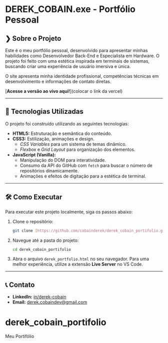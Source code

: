# DEREK_COBAIN.exe - Portfólio Pessoal


## ❯ Sobre o Projeto

Este é o meu portfólio pessoal, desenvolvido para apresentar minhas habilidades como Desenvolvedor Back-End e Especialista em Hardware. O projeto foi feito com uma estética inspirada em terminais de sistemas, buscando criar uma experiência de usuário imersiva e única.

O site apresenta minha identidade profissional, competências técnicas em desenvolvimento e informações de contato diretas.

[**Acesse a versão ao vivo aqui!**](colocar o link da vercel)

---

## 🚀 Tecnologias Utilizadas

O projeto foi construído utilizando as seguintes tecnologias:

-   **HTML5:** Estruturação e semântica do conteúdo.
-   **CSS3:** Estilização, animações e design.
    -   *CSS Variables* para um sistema de temas dinâmico.
    -   *Flexbox* e *Grid Layout* para organização dos elementos.
-   **JavaScript (Vanilla):**
    -   Manipulação do DOM para interatividade.
    -   Consumo da API do GitHub com `fetch` para buscar o número de repositórios dinamicamente.
    -   Animações e efeitos de digitação para a estética de terminal.

---

## 🛠️ Como Executar

Para executar este projeto localmente, siga os passos abaixo:

1.  Clone o repositório:
    ```bash
    git clone [https://github.com/cobainderek/derek_cobain_portifolio.git](https://github.com/cobainderek/derek_cobain_portifolio.git)
    ```
2.  Navegue até a pasta do projeto:
    ```bash
    cd derek_cobain_portifolio
    ```
3.  Abra o arquivo `derek_portfolio.html` no seu navegador. Para uma melhor experiência, utilize a extensão **Live Server** no VS Code.

---

## 📞 Contato

-   **LinkedIn:** [in/derek-cobain](https://www.linkedin.com/in/derek-cobain)
-   **Email:** derek.cobaindev@gmail.com
# derek_cobain_portifolio
Meu Portifólio
